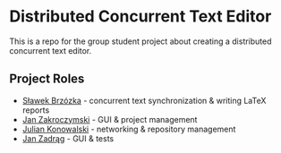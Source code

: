 # Distributed Concurrent Text Editor
This is a repo for the group student project about creating a distributed 
concurrent text editor.

## Project Roles
* [Sławek Brzózka](https://github.com/Ezic04) - concurrent text synchronization & writing LaTeX reports
* [Jan Zakroczymski](https://github.com/Balu46) - GUI & project management
* [Julian Konowalski](https://github.com/JulianKonowalski) - networking & repository management
* [Jan Zadrąg](https://github.com/j4xz1) - GUI & tests
